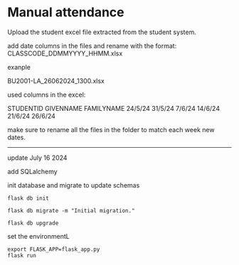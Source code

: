 # Manual attendance

Upload the student excel file extracted from the student system.

add date columns in the files and rename with the format:
CLASSCODE_DDMMYYYY_HHMM.xlsx

exanple

BU2001-LA_26062024_1300.xlsx

used columns in the excel:

STUDENTID	GIVENNAME	FAMILYNAME 24/5/24	31/5/24	7/6/24	14/6/24	21/6/24	26/6/24

make sure to rename all the files in the folder to match each week new dates.

---
update July 16 2024

add SQLalchemy

init database and migrate to update schemas

```
flask db init
```

```
flask db migrate -m "Initial migration."
```

```
flask db upgrade
```

set the environmentL

```
export FLASK_APP=flask_app.py
flask run
```

